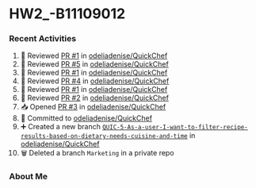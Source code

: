 # HW2_-B11109012

### Recent Activities
<!--START_SECTION:activity-->
1. 🔎 Reviewed [PR #1](https://github.com/odeliadenise/QuickChef/pull/1) in [odeliadenise/QuickChef](https://github.com/odeliadenise/QuickChef)
2. 🔎 Reviewed [PR #5](https://github.com/odeliadenise/QuickChef/pull/5) in [odeliadenise/QuickChef](https://github.com/odeliadenise/QuickChef)
3. 🔎 Reviewed [PR #1](https://github.com/odeliadenise/QuickChef/pull/1) in [odeliadenise/QuickChef](https://github.com/odeliadenise/QuickChef)
4. 🔎 Reviewed [PR #4](https://github.com/odeliadenise/QuickChef/pull/4) in [odeliadenise/QuickChef](https://github.com/odeliadenise/QuickChef)
5. 🔎 Reviewed [PR #1](https://github.com/odeliadenise/QuickChef/pull/1) in [odeliadenise/QuickChef](https://github.com/odeliadenise/QuickChef)
6. 🔎 Reviewed [PR #2](https://github.com/odeliadenise/QuickChef/pull/2) in [odeliadenise/QuickChef](https://github.com/odeliadenise/QuickChef)
7. 📥 Opened [PR #3](https://github.com/odeliadenise/QuickChef/pull/3) in [odeliadenise/QuickChef](https://github.com/odeliadenise/QuickChef)
8. 📝 Committed to [odeliadenise/QuickChef](https://github.com/odeliadenise/QuickChef/commit/07ca4bc68de7d7036b2d351a0f5477753b174db5)
9. ➕ Created a new branch [`QUIC-5-As-a-user-I-want-to-filter-recipe-results-based-on-dietary-needs-cuisine-and-time`](https://github.com/odeliadenise/QuickChef/tree/QUIC-5-As-a-user-I-want-to-filter-recipe-results-based-on-dietary-needs-cuisine-and-time) in [odeliadenise/QuickChef](https://github.com/odeliadenise/QuickChef)
10. 🗑️ Deleted a branch `Marketing` in a private repo
<!--END_SECTION:activity-->

### About Me
<!--MYLINKS:START -->
<!--MYLINKS:END -->
